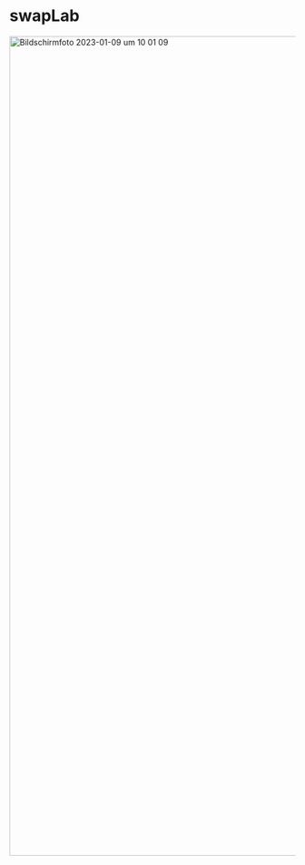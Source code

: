 # swapLab

<img width="1440" alt="Bildschirmfoto 2023-01-09 um 10 01 09" src="https://user-images.githubusercontent.com/105161260/211272386-7f2b50d6-caf1-464c-82d9-ff4f0dd0ee41.png">
